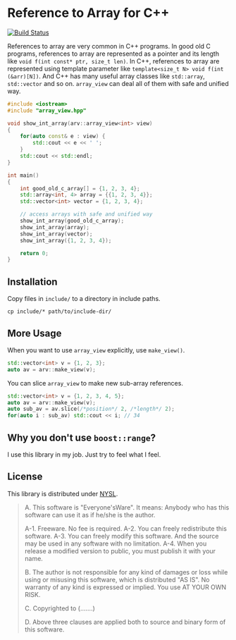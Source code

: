 Reference to Array for C++
==========================
[![Build Status](https://travis-ci.org/rhysd/array_view.png?branch=master)](https://travis-ci.org/rhysd/array_view)


References to array are very common in C++ programs.  In good old C programs, references to array are represented as a pointer and its length like `void f(int const* ptr, size_t len)`.  In C++, references to array are represented using template parameter like `template<size_t N> void f(int (&arr)[N])`.  And C++ has many useful array classes like `std::array`, `std::vector` and so on.  `array_view` can deal all of them with safe and unified way.

```cpp
#include <iostream>
#include "array_view.hpp"

void show_int_array(arv::array_view<int> view)
{
    for(auto const& e : view) {
        std::cout << e << ' ';
    }
    std::cout << std::endl;
}

int main()
{
    int good_old_c_array[] = {1, 2, 3, 4};
    std::array<int, 4> array = {{1, 2, 3, 4}};
    std::vector<int> vector = {1, 2, 3, 4};

    // access arrays with safe and unified way
    show_int_array(good_old_c_array);
    show_int_array(array);
    show_int_array(vector);
    show_int_array({1, 2, 3, 4});

    return 0;
}
```

## Installation

Copy files in `include/` to a directory in include paths.

```
cp include/* path/to/include-dir/
```

## More Usage

When you want to use `array_view` explicitly, use `make_view()`.

```cpp
std::vector<int> v = {1, 2, 3};
auto av = arv::make_view(v);
```

You can slice `array_view` to make new sub-array references.

```cpp
std::vector<int> v = {1, 2, 3, 4, 5};
auto av = arv::make_view(v);
auto sub_av = av.slice(/*position*/ 2, /*length*/ 2);
for(auto i : sub_av) std::cout << i; // 34
```

## Why you don't use `boost::range`?

I use this library in my job.  Just try to feel what I feel.

## License

This library is distributed under [NYSL](http://www.kmonos.net/nysl/index.en.html).

>  A. This software is "Everyone'sWare". It means:
>  Anybody who has this software can use it as if he/she is
>  the author.
>
>  A-1. Freeware. No fee is required.
>  A-2. You can freely redistribute this software.
>  A-3. You can freely modify this software. And the source
>      may be used in any software with no limitation.
>  A-4. When you release a modified version to public, you
>      must publish it with your name.
>
>  B. The author is not responsible for any kind of damages or loss
>  while using or misusing this software, which is distributed
>  "AS IS". No warranty of any kind is expressed or implied.
>  You use AT YOUR OWN RISK.
>
>  C. Copyrighted to (.......)
>
>  D. Above three clauses are applied both to source and binary
>  form of this software.
